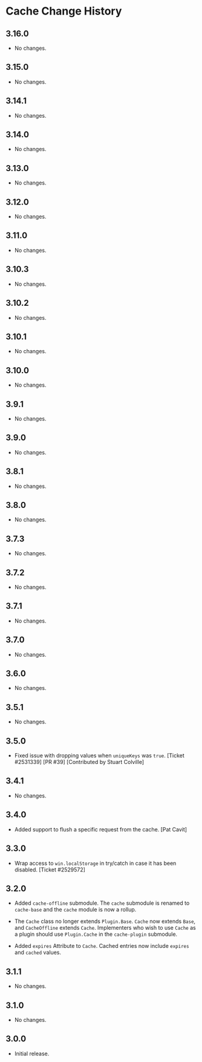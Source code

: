 Cache Change History
====================

3.16.0
------

* No changes.

3.15.0
------

* No changes.

3.14.1
------

* No changes.

3.14.0
------

* No changes.

3.13.0
------

* No changes.

3.12.0
------

* No changes.

3.11.0
------

* No changes.

3.10.3
------

* No changes.

3.10.2
------

* No changes.

3.10.1
------

* No changes.

3.10.0
------

* No changes.

3.9.1
-----

* No changes.

3.9.0
-----

* No changes.

3.8.1
-----

* No changes.

3.8.0
-----

* No changes.

3.7.3
-----

  * No changes.

3.7.2
-----

  * No changes.

3.7.1
-----

  * No changes.

3.7.0
-----

  * No changes.

3.6.0
-----

  * No changes.

3.5.1
-----

  * No changes.

3.5.0
-----

  * Fixed issue with dropping values when `uniqueKeys` was `true`.
    [Ticket #2531339] [PR #39] [Contributed by Stuart Colville]

3.4.1
-----

  * No changes.

3.4.0
-----

  * Added support to flush a specific request from the cache. [Pat Cavit]

3.3.0
-----

  * Wrap access to `win.localStorage` in try/catch in case it has been disabled.
    [Ticket #2529572]

3.2.0
-----

  * Added `cache-offline` submodule. The `cache` submodule is renamed to
    `cache-base` and the `cache` module is now a rollup.

  * The `Cache` class no longer extends `Plugin.Base`. `Cache` now extends
    `Base`, and `CacheOffline` extends `Cache`. Implementers who wish to use
    `Cache` as a plugin should use `Plugin.Cache` in the `cache-plugin`
    submodule.

  * Added `expires` Attribute to `Cache`. Cached entries now include `expires`
    and `cached` values.

3.1.1
-----

  * No changes.

3.1.0
-----

  * No changes.

3.0.0
-----

  * Initial release.
